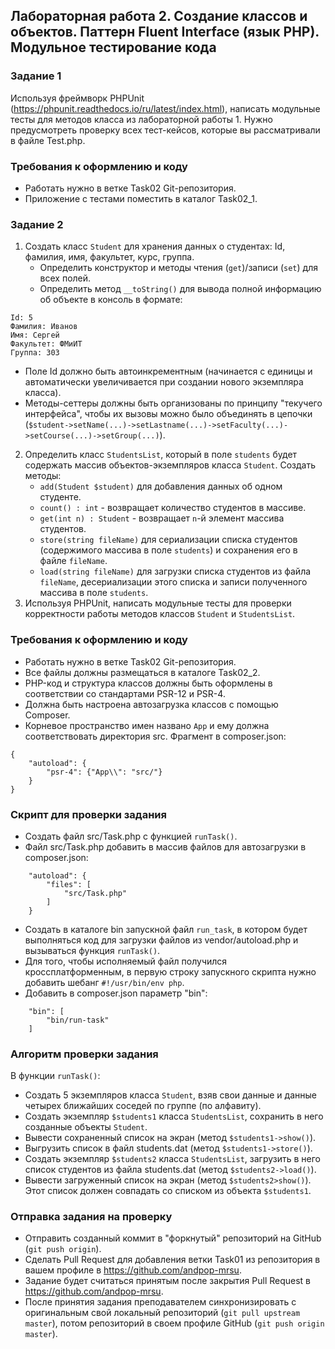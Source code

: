 ##                             Лабораторная работа 2. Создание классов и объектов. Паттерн Fluent Interface (язык PHP). Модульное тестирование кода
### Задание 1
Используя фреймворк PHPUnit (https://phpunit.readthedocs.io/ru/latest/index.html), написать модульные тесты для методов класса из лабораторной работы 1. Нужно предусмотреть проверку всех тест-кейсов, которые вы рассматривали в файле Test.php.

### Требования к оформлению и коду
* Работать нужно в ветке Task02 Git-репозитория.
* Приложение с тестами поместить в каталог Task02_1.


### Задание 2
1. Создать класс `Student` для хранения данных о студентах: Id, фамилия, имя, факультет, курс, группа.
    * Определить конструктор и методы чтения (`get`)/записи (`set`) для всех полей.
    * Определить метод `__toString()` для вывода полной информацию об объекте в консоль в формате:

```
Id: 5
Фамилия: Иванов
Имя: Сергей
Факультет: ФМиИТ
Группа: 303
```
* Поле Id должно быть автоинкрементным (начинается с единицы и автоматически увеличивается при создании нового экземпляра класса).
* Методы-сеттеры должны быть организованы по принципу "текучего интерфейса", чтобы их вызовы можно было объединять в цепочки (`$student->setName(...)->setLastname(...)->setFaculty(...)->setCourse(...)->setGroup(...)`).

2. Определить класс `StudentsList`, который в поле `students` будет содержать массив объектов-экземпляров класса `Student`. Создать методы:
    * `add(Student $student)` для добавления данных об одном студенте.
    * `count() : int` - возвращает количество студентов в массиве.
    * `get(int n) : Student` - возвращает `n`-й элемент массива студентов.
    * `store(string fileName)` для сериализации списка студентов (содержимого массива в поле `students`) и сохранения его в файле `fileName`.
    * `load(string fileName)` для загрузки списка студентов из файла `fileName`, десериализации этого списка и записи полученного массива в поле `students`.
3. Используя PHPUnit, написать модульные тесты для проверки корректности работы методов классов `Student` и `StudentsList`.

### Требования к оформлению и коду
* Работать нужно в ветке Task02 Git-репозитория.
* Все файлы должны размещаться в каталоге Task02_2.
* PHP-код и структура классов должны быть оформлены в соответствии со стандартами PSR-12 и PSR-4. 
* Должна быть настроена автозагрузка классов с помощью Composer.
* Корневое пространство имен названо `App` и ему должна соответствовать директория src. Фрагмент в composer.json:
```
{
    "autoload": {
        "psr-4": {"App\\": "src/"}
    }
}
```
### Скрипт для проверки задания
* Создать файл src/Task.php с функцией `runTask()`.
* Файл src/Task.php добавить в массив файлов для автозагрузки в composer.json:
```
    "autoload": {
        "files": [
            "src/Task.php"
        ]
    }
```
* Создать в каталоге bin запускной файл `run_task`, в котором будет выполняться код для загрузки файлов из vendor/autoload.php и вызываться функция `runTask()`.
* Для того, чтобы исполняемый файл получился кроссплатформенным, в первую строку запускного скрипта нужно добавить шебанг `#!/usr/bin/env php`.
* Добавить в composer.json параметр "bin":
```
    "bin": [
        "bin/run-task"
    ]
```

### Алгоритм проверки задания
В функции `runTask()`:
* Создать 5 экземпляров класса `Student`, взяв свои данные и данные четырех ближайших соседей по группе (по алфавиту).
* Создать экземпляр `$students1` класса `StudentsList`, сохранить в него созданные объекты `Student`.
* Вывести сохраненный список на экран (метод `$students1->show()`).
* Выгрузить список в файл students.dat (метод `$students1->store()`).
* Создать экземпляр `$students2` класса `StudentsList`, загрузить в него список студентов из файла students.dat (метод `$students2->load()`).
* Вывести загруженный список на экран (метод `$students2>show()`). Этот список должен совпадать со списком из объекта `$students1`.

### Отправка задания на проверку
* Отправить созданный коммит в "форкнутый" репозиторий на GitHub (`git push origin`).
* Сделать Pull Request для добавления ветки Task01 из репозитория в вашем профиле в https://github.com/andpop-mrsu.
* Задание будет считаться принятым после закрытия Pull Request в https://github.com/andpop-mrsu.
* После принятия задания преподавателем синхронизировать с оригинальным свой локальный репозиторий (`git pull upstream master`), потом репозиторий в своем профиле GitHub (`git push origin master`).


